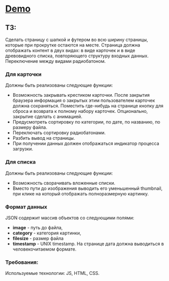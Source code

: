# [Demo](https://muborizmirzoev.github.io/Challenge-Boro/)

## ТЗ:
Сделать страницу с шапкой и футером во всю ширину страницы, которые при прокрутке остаются на месте.
Страница должна отображать контент в двух видах: в виде карточек и в виде древовидного списка, повторяющего структуру входных данных. Переключение между видами радиобатоном.

### Для карточки
Должны быть реализованы следующие функции:
- Возможность закрывать крестиком карточки. После закрытия браузера информация о закрытых этим пользователем карточек должна сохраняться. Поместить где-нибудь на странице кнопку для сброса и возврата к полному набору карточек. Опционально, закрытие сделать с анимацией.
- Предусмотреть сортировку по категории, по дате, по названию, по размеру файла.
- Переключать сортировку радиобатонами.
- Разбить вывод на страницы.
- При получении данных должен отображаться индикатор процесса загрузки.

### Для списка
Должны быть реализованы следующие функции:
- Возможность сворачивать вложенные списки.
- Вместо пути до изображения выводить его уменьшенный thumbnail, при клике на который отображать полноразмерную картинку.


### Формат данных

JSON содержит массив объектов со следующими полями:
- **image** - путь до файла,
- **category** - категория картинки,
- **filesize** - размер файла
- **timestamp** - UNIX timestamp. На странице дата должна выводиться в человекочитаемом формате.

### Требования:
Используемые технологии: JS, HTML, CSS.
